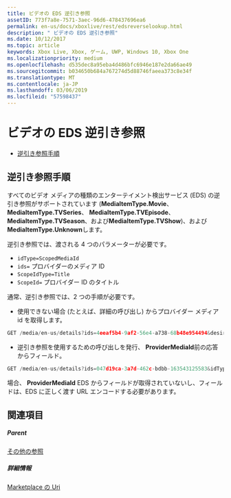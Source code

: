 ```yaml
---
title: ビデオの EDS 逆引き参照
assetID: 773f7a8e-7571-3aec-96d6-478437696ea6
permalink: en-us/docs/xboxlive/rest/edsreverselookup.html
description: " ビデオの EDS 逆引き参照"
ms.date: 10/12/2017
ms.topic: article
keywords: Xbox Live, Xbox, ゲーム, UWP, Windows 10, Xbox One
ms.localizationpriority: medium
ms.openlocfilehash: d535dec8a95eba4d486bfc6946e187e2da66ae49
ms.sourcegitcommit: b034650b684a767274d5d88746faeea373c8e34f
ms.translationtype: MT
ms.contentlocale: ja-JP
ms.lasthandoff: 03/06/2019
ms.locfileid: "57598437"
---
```

# <a name="eds-reverse-lookup-for-video"></a>ビデオの EDS 逆引き参照
 
  * [逆引き参照手順](#ID4EQ)
 
<a id="ID4EQ"></a>

 
## <a name="reverse-lookup-steps"></a>逆引き参照手順
 
すべてのビデオ メディアの種類のエンターテイメント検出サービス (EDS) の逆引き参照がサポートされています (**MediaItemType.Movie**、 **MediaItemType.TVSeries**、 **MediaItemType.TVEpisode**、 **MediaItemType.TVSeason**、および**MediaItemType.TVShow**)、および**MediaItemType.Unknown**します。
 
逆引き参照では、渡される 4 つのパラメーターが必要です。 
   * `idType=ScopedMediaId`
   * `ids=` プロバイダーのメディア ID
   * `ScopeIdType=Title`
   * `ScopeId=` プロバイダー ID のタイトル
 
 
通常、逆引き参照では、2 つの手順が必要です。 
   * 使用できない場合 (たとえば、詳細の呼び出し) からプロバイダー メディア id を取得します。 

```cpp
GET /media/en-us/details?ids=4eeaf5b4-9af2-56e4-a738-68b48e954494&desiredMediaItemTypes=Movie&desired=Providers
```

 
   * 逆引き参照を使用するための呼び出しを発行、 **ProviderMediaId**前の応答からフィールド。 

```cpp
GET /media/en-us/details?ids=047d19ca-3a7d-462c-bdbb-163543125583&idType=ScopedMediaId&desiredMediaItemTypes=Movie&fields=all&ScopeIdType=Title&ScopeId=0x5848085B
```

 
  
 
場合、 **ProviderMediaId** EDS からフィールドが取得されていないし、フィールドは、EDS に正しく渡す URL エンコードする必要があります。
  
<a id="ID4EOC"></a>

 
## <a name="see-also"></a>関連項目
 
<a id="ID4EQC"></a>

 
##### <a name="parent"></a>Parent  

[その他の参照](atoc-xboxlivews-reference-additional.md)

  
<a id="ID4E3C"></a>

 
##### <a name="further-information"></a>詳細情報 

[Marketplace の Uri](../uri/marketplace/atoc-reference-marketplace.md)

   